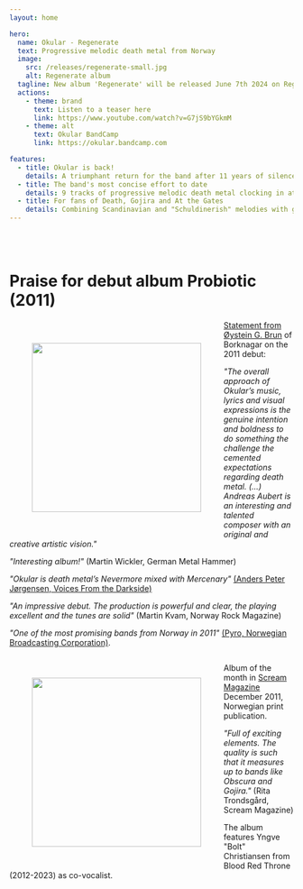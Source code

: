 ```yaml
---
layout: home

hero:
  name: Okular - Regenerate
  text: Progressive melodic death metal from Norway
  image:
    src: /releases/regenerate-small.jpg
    alt: Regenerate album
  tagline: New album 'Regenerate' will be released June 7th 2024 on Regenerative Productions!
  actions:
    - theme: brand
      text: Listen to a teaser here
      link: https://www.youtube.com/watch?v=G7jS9bYGkmM
    - theme: alt
      text: Okular BandCamp
      link: https://okular.bandcamp.com

features:
  - title: Okular is back!
    details: A triumphant return for the band after 11 years of silence
  - title: The band's most concise effort to date
    details: 9 tracks of progressive melodic death metal clocking in at 36 minutes
  - title: For fans of Death, Gojira and At the Gates
    details: Combining Scandinavian and "Schuldinerish" melodies with groove and occasional dissonance
---
```


<br><br>
<h1>Praise for debut album Probiotic (2011)</h1>


<a href="/Statement-Page_English.jpg" target="_blank">
<img src="/Statement-Page_English.jpg" width="300" style="float:left;padding:40px">
</a>

<a href="/Statement-Page_English.jpg" target="_blank">Statement from Øystein G. Brun</a> of Borknagar on the 2011 debut:

_"The overall approach of Okular’s music, lyrics and visual expressions is the genuine intention and boldness to do something the challenge the cemented expectations regarding death metal. (…) Andreas Aubert is an interesting and talented composer with an original and creative artistic vision."_


_"Interesting album!"_ (Martin Wickler, German Metal Hammer)

_"Okular is death metal’s Nevermore mixed with Mercenary"_ <a href="https://www.voicesfromthedarkside.de/review/okular-probiotic/" target="_blank">(Anders Peter Jørgensen, Voices From the Darkside)</a>

_"An impressive debut. The production is powerful and clear, the playing excellent and the tunes are solid"_ (Martin Kvam, Norway Rock Magazine)

_"One of the most promising bands from Norway in 2011"_ <a href="http://p3.no/pyro/pyro-karer-de-mest-lovende-bandene-i-norge-2011/" target="_blank">(Pyro, Norwegian Broadcasting Corporation)</a>. 

<div style="clear:both"></div>

<a href="/Okular-Probiotic-Scream-2011.pdf" target="_blank">
<img src="/maanedens-album-probiotic.jpg" width="300" style="float:left;padding:40px"/></a>

Album of the month in <a href="/maanedens-album-probiotic.jpg" target="_blank">Scream Magazine</a> December 2011, Norwegian print publication.

_"Full of exciting elements. The quality is such that it measures up to bands like Obscura and Gojira."_
(Rita Trondsgård, Scream Magazine)

The album features Yngve "Bolt" Christiansen from Blood Red Throne (2012-2023) as co-vocalist.

